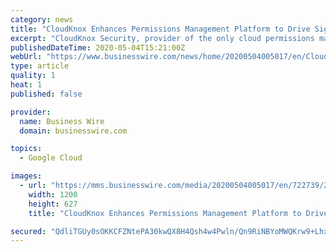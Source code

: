 ```yaml
---
category: news
title: "CloudKnox Enhances Permissions Management Platform to Drive Significant Reduction in Public Cloud Operating Costs"
excerpt: "CloudKnox Security, provider of the only cloud permissions management platform for hybrid and multi-cloud environments, today announced key capabiliti"
publishedDateTime: 2020-05-04T15:21:00Z
webUrl: "https://www.businesswire.com/news/home/20200504005017/en/CloudKnox-Enhances-Permissions-Management-Platform-Drive-Significant"
type: article
quality: 1
heat: 1
published: false

provider:
  name: Business Wire
  domain: businesswire.com

topics:
  - Google Cloud

images:
  - url: "https://mms.businesswire.com/media/20200504005017/en/722739/23/cloudknox-logo-cmyk-color.jpg"
    width: 1200
    height: 627
    title: "CloudKnox Enhances Permissions Management Platform to Drive Significant Reduction in Public Cloud Operating Costs"

secured: "QdliTGUy0sOKKCFZNtePA30kwQX8H4Qsh4w4Pwln/Qn9RiNBYoMWQKrw9+LhxqoLL/z+Nh/kwpS4TF+1UAUo/PjZEBLUoSXT3n08pdzNON4mG9EdoUYqFTu7ttmESqA+mcGClnAqK51fSf0qFzMrEX+7OrbRHqkTls3xvARi+fEE/qp6P0aRG0M3pb2EqXqb6PaPQgxZSMoXxdSE7u7AM2iICNyoLFTwRivz9h1AWLzK6pj+oaX+JR/AfOrEYh3E68lwRmHMhjxMAPq200I4955LHgd5Ca9Z2cWrsaP3FhXorogknhcEv9r/CubAXAbUB0w8i6hCIgbgzM8elto0HWVIc7Wc5w5YXsGIqvQASoXmPigqo2yBMkFyd6/Tpqg9NaRpPmoHw8VEROUowzSBgTZbI+sArB/pKUahJ2CjWg500MtYiC/fxAATddN+sQBzeqR1vGU/hqr7QMhIX+Idyj+m7qlhQOyjF7Y6YvZakHM=;+EYF4HDc+7pefK6BYaPefw=="
---
```


